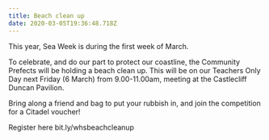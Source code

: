```yaml
---
title: Beach clean up
date: 2020-03-05T19:36:48.718Z
---
```

This year, Sea Week is during the first week of March.  

To celebrate, and do our part to protect our coastline, the Community Prefects will be holding a beach clean up. This will be on our Teachers Only Day next Friday (6 March) from 9.00-11.00am, meeting at the Castlecliff Duncan Pavilion.  

Bring along a friend and bag to put your rubbish in, and join the competition for a Citadel voucher! 

Register here bit.ly/whsbeachcleanup
